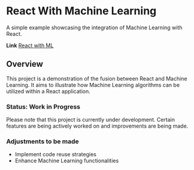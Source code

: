 # React With Machine Learning

A simple example showcasing the integration of Machine Learning with React.

**Link** [React with ML](https://react-with-ml.vercel.app/)

## Overview

This project is a demonstration of the fusion between React and Machine Learning. It aims to illustrate how Machine Learning algorithms can be utilized within a React application.

### Status: Work in Progress

Please note that this project is currently under development. Certain features are being actively worked on and improvements are being made. 

### Adjustments to be made

- Implement code reuse strategies
- Enhance Machine Learning functionalities

